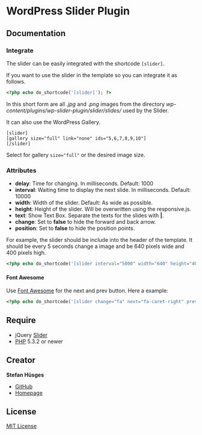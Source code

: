 # WordPress Slider Plugin

## Documentation 

### Integrate 

The slider can be easily integrated with the shortcode `[slider]`. 

If you want to use the slider in the template so you can integrate it as follows. 

```php
<?php echo do_shortcode('[slider]'); ?> 
```

In this short form are all _.jpg_ and _.png_ images from the directory _wp-content/plugins/wp-slider-plugin/slider/slides/_ used by the Slider. 

It can also use the WordPress Gallery. 

```
[slider]
[gallery size="full" link="none" ids="5,6,7,8,9,10"]
[/slider]
```

Select for gallery `size="full"` or the desired image size.

### Attributes 

* __delay__: Time for changing. In milliseconds. Default: 1000
* __interval__: Waiting time to display the next slide. In milliseconds. Default: 10000 
* __width__: Width of the slider. Default: As wide as possible. 
* __height__: Height of the slider. Will be overwritten using the responsive.js. 
* __text__: Show Text Box. Separate the texts for the slides with __|__. 
* __change__: Set to __false__ to hide the forward and back arrow.
* __position__: Set to __false__ to hide the position points.

For example, the slider should be include into the header of the template. It should be every 5 seconds change a image and be 640 pixels wide and 400 pixels high.

```php
<?php echo do_shortcode('[slider interval="5000" width="640" height="400"]'); ?> 
```

#### Font Awesome

Use [Font Awesome][4] for the next and prev button.
Here a example:

```php
<?php echo do_shortcode('[slider change="fa" next="fa-caret-right" prev="fa-caret-left"]'); ?> 
```

## Require
* jQuery [Slider][3]
* [PHP][5] 5.3.2 or newer

## Creator

**Stefan Hüsges**

* [GitHub][1]
* [Homepage][2]

## License

[MIT License](LICENSE)

[1]: https://github.com/tronsha
[2]: http://www.mpcx.net
[3]: https://github.com/tronsha/slider
[4]: http://fortawesome.github.io/Font-Awesome/
[5]: http://php.net
